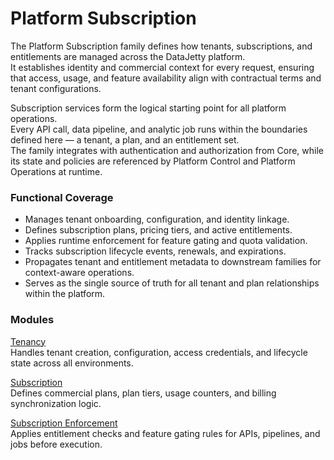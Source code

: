 # Platform Subscription

The Platform Subscription family defines how tenants, subscriptions, and entitlements are managed across the DataJetty platform.  
It establishes identity and commercial context for every request, ensuring that access, usage, and feature availability align with contractual terms and tenant configurations.

Subscription services form the logical starting point for all platform operations.  
Every API call, data pipeline, and analytic job runs within the boundaries defined here — a tenant, a plan, and an entitlement set.  
The family integrates with authentication and authorization from Core, while its state and policies are referenced by Platform Control and Platform Operations at runtime.

### Functional Coverage

- Manages tenant onboarding, configuration, and identity linkage.  
- Defines subscription plans, pricing tiers, and active entitlements.  
- Applies runtime enforcement for feature gating and quota validation.  
- Tracks subscription lifecycle events, renewals, and expirations.  
- Propagates tenant and entitlement metadata to downstream families for context-aware operations.  
- Serves as the single source of truth for all tenant and plan relationships within the platform.

### Modules

[Tenancy](tenancy/index.md)  
Handles tenant creation, configuration, access credentials, and lifecycle state across all environments.

[Subscription](subscription/index.md)  
Defines commercial plans, plan tiers, usage counters, and billing synchronization logic.

[Subscription Enforcement](subscription-enforcement/index.md)  
Applies entitlement checks and feature gating rules for APIs, pipelines, and jobs before execution.
